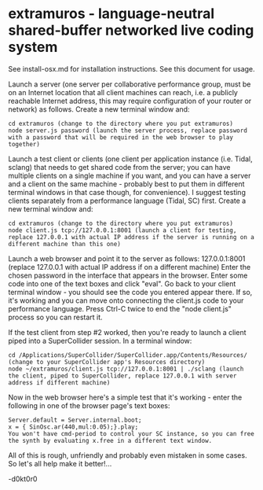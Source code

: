 extramuros - language-neutral shared-buffer networked live coding system
==========

See install-osx.md for installation instructions.  See this document for usage.

Launch a server (one server per collaborative performance group, must be on an Internet location that all client machines can reach, i.e. a publicly reachable Internet address, this may require configuration of your router or network) as follows. Create a new terminal window and:
```
cd extramuros (change to the directory where you put extramuros)
node server.js password (launch the server process, replace password with a password that will be required in the web browser to play together)
```
Launch a test client or clients (one client per application instance (i.e. Tidal, sclang) that needs to get shared code from the server; you can have multiple clients on a single machine if you want, and you can have a server and a client on the same machine - probably best to put them in different terminal windows in that case though, for convenience). I suggest testing clients separately from a performance language (Tidal, SC) first. Create a new terminal window and:
```
cd extramuros (change to the directory where you put extramuros)
node client.js tcp://127.0.0.1:8001 (launch a client for testing, replace 127.0.0.1 with actual IP address if the server is running on a different machine than this one)
```
Launch a web browser and point it to the server as follows: 127.0.0.1:8001 (replace 127.0.0.1 with actual IP address if on a different machine)
Enter the chosen password in the interface that appears in the browser.
Enter some code into one of the text boxes and click "eval".
Go back to your client terminal window - you should see the code you entered appear there. If so, it's working and you can move onto connecting the client.js code to your performance language.
Press Ctrl-C twice to end the "node client.js" process so you can restart it.

If the test client from step #2 worked, then you're ready to launch a client piped into a SuperCollider session. In a terminal window:
```
cd /Applications/SuperCollider/SuperCollider.app/Contents/Resources/ (change to your SuperCollider app's Resources directory)
node ~/extramuros/client.js tcp://127.0.0.1:8001 | ./sclang (launch the client, piped to SuperCollider, replace 127.0.0.1 with server address if different machine)
```

Now in the web browser here's a simple test that it's working - enter the following in one of the browser page's text boxes:
```
Server.default = Server.internal.boot;
x = { SinOsc.ar(440,mul:0.05);}.play;
You won't have cmd-period to control your SC instance, so you can free the synth by evaluating x.free in a different text window.
```

All of this is rough, unfriendly and probably even mistaken in some cases. So let's all help make it better!...

-d0kt0r0
